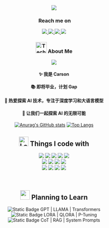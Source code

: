 <div align="center">

<!-- 动态打字效果 -->
<a href="#">
  <img src="https://readme-typing-svg.demolab.com?font=Fira+Code&duration=3000&pause=1000&color=60B7FF&center=true&vCenter=true&random=false&width=435&lines=print(%22Hello%2C+I'm+Carson%22);%E6%AD%A3%E5%9C%A8%E5%AD%A6%E4%B9%A0%E5%A4%A7%E8%AF%AD%E8%A8%80%E6%A8%A1%E5%9E%8B%E5%92%8C%E5%BE%AE%E8%B0%83%F0%9F%8C%B1" />
</a>




<!-- Reach me on -->
<div align="center">
  <h3>
    <img/>
    Reach me on
  </h3>
</div>

<p>
  <a href="https://x.com/carsonluo2003" target="_blank">
    <img src="https://img.shields.io/badge/Twitter-1D9BF0?style=for-the-badge&logo=twitter&logoColor=white" />
  </a>
  <a href="https://space.bilibili.com/13818426" target="_blank">
    <img src="https://img.shields.io/badge/Bilibili-FF69b4?style=for-the-badge&logo=bilibili&logoColor=white" />
  </a>
  <a href="mailto:carsonluo2233@outlook.com">
    <img src="https://img.shields.io/badge/Email-0078D4?style=for-the-badge&logo=microsoft-outlook&logoColor=white" />
  </a>
  <a href="#">
    <img src="https://img.shields.io/badge/WeChat-07C160?style=for-the-badge&logo=wechat&logoColor=white" />
  </a>
</p>

<!-- About me -->
<div align="center">
  <h3>
    <img src="https://raw.githubusercontent.com/Tarikul-Islam-Anik/Animated-Fluent-Emojis/master/Emojis/People/Technologist.png" alt="Technologist" width="35" height="35" />
    About Me
  </h3>
</div>

<!-- Profile Views -->
<div align="center">
  <picture>
    <source media="(prefers-color-scheme: dark)" srcset="https://readme-typing-svg.demolab.com?font=Fira+Code&size=22&duration=3000&pause=1000&color=FFFFFF&center=true&vCenter=true&random=false&width=500&lines=Hi+there!+%F0%9F%91%8B+Welcome+to+my+profile!" />
    <img src="https://readme-typing-svg.demolab.com?font=Fira+Code&size=22&duration=3000&pause=1000&color=000000&center=true&vCenter=true&random=false&width=500&lines=Hi+there!+%F0%9F%91%8B+Welcome+to+my+profile!" />
  </picture>
</div>

<div align="center">
  <h4>✨ 我是 Carson</h4>
  <h4>📚 即将毕业，计划 Gap</h4>
  <h4>🚀 热爱探索 AI 技术，专注于深度学习和大语言模型</h4>
  <h4>🌱 让我们一起探索 AI 的无限可能</h4>
</div>

[![Anurag's GitHub stats](https://github-readme-stats.vercel.app/api?username=CarsonLLuo&theme=radical)](https://github.com/anuraghazra/github-readme-stats)
[![Top Langs](https://github-readme-stats.vercel.app/api/top-langs/?username=CarsonLLuo&theme=radical)](https://github.com/anuraghazra/github-readme-stats)

<!-- Tech Stack -->
<h2 align="center">
  <img src="https://raw.githubusercontent.com/Tarikul-Islam-Anik/Animated-Fluent-Emojis/master/Emojis/Objects/Laptop.png" alt="Laptop" width="30" height="30" />
  Things I code with
</h2>

<p align="center">
  <img src="https://img.shields.io/badge/Python-3776AB?style=for-the-badge&logo=python&logoColor=white" />
  <img src="https://img.shields.io/badge/PyTorch-%23EE4C2C.svg?style=for-the-badge&logo=PyTorch&logoColor=white" />
  <img src="https://img.shields.io/badge/TensorFlow-%23FF6F00.svg?style=for-the-badge&logo=TensorFlow&logoColor=white" />
  <img src="https://img.shields.io/badge/Docker-2496ED?style=for-the-badge&logo=docker&logoColor=white" />
  <img src="https://img.shields.io/badge/Git-F05032?style=for-the-badge&logo=git&logoColor=white" />
  <br/>
  <img src="https://img.shields.io/badge/MySQL-4479A1?style=for-the-badge&logo=mysql&logoColor=white" />
  <img src="https://img.shields.io/badge/Linux-FCC624?style=for-the-badge&logo=linux&logoColor=black" />
  <img src="https://img.shields.io/badge/VSCode-007ACC?style=for-the-badge&logo=visual%20studio%20code&logoColor=white" />
  <img src="https://img.shields.io/badge/Jupyter-F37626.svg?style=for-the-badge&logo=Jupyter&logoColor=white" />
  <br/>
  <img src="https://img.shields.io/badge/scikit--learn-%23F7931E.svg?style=for-the-badge&logo=scikit-learn&logoColor=white" />
  <img src="https://img.shields.io/badge/Pandas-150458?style=for-the-badge&logo=pandas&logoColor=white" />
  <img src="https://img.shields.io/badge/NumPy-013243?style=for-the-badge&logo=numpy&logoColor=white" />
  <img src="https://img.shields.io/badge/Anaconda-44A833?style=for-the-badge&logo=anaconda&logoColor=white" />
</p>

<br/>
<!-- Learning Journey -->
<h2 align="center">
  <img src="https://raw.githubusercontent.com/Tarikul-Islam-Anik/Animated-Fluent-Emojis/master/Emojis/Objects/Graduation%20Cap.png" width="30" height="30" />
  Planning to Learn
</h2>

<img alt="Static Badge" src="https://img.shields.io/badge/Large_Language_Model-blue">
GPT | LLAMA | Transformers
<br/>
<img alt="Static Badge" src="https://img.shields.io/badge/Fine_tuning-blue">
LORA | QLORA | P-Tuning
<br/>
<img alt="Static Badge" src="https://img.shields.io/badge/Prompt_Engineering-blue">
CoT | RAG | System Prompts





</div>
